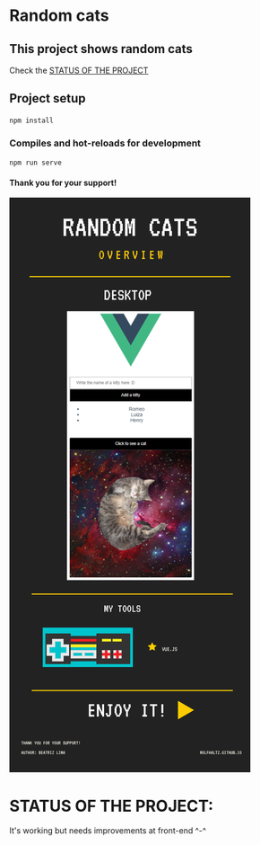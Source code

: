 # Random cats
## This project shows random cats

Check the [STATUS OF THE PROJECT](#STATUS-OF-THE-PROJECT)

## Project setup
```
npm install
```

### Compiles and hot-reloads for development
```
npm run serve
```

#### Thank you for your support!

<img src="src/assets/overview.png" />


# STATUS OF THE PROJECT:

It's working but needs improvements at front-end ^-^
